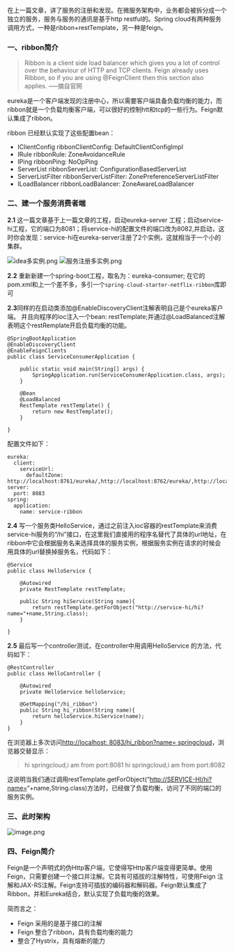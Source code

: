 在上一篇文章，讲了服务的注册和发现。在微服务架构中，业务都会被拆分成一个独立的服务，服务与服务的通讯是基于http restful的。Spring cloud有两种服务调用方式，一种是ribbon+restTemplate，另一种是feign。
### 一、ribbon简介
>Ribbon is a client side load balancer which gives you a lot of control over the behaviour of HTTP and TCP clients. Feign already uses Ribbon, so if you are using @FeignClient then this section also applies.
—–摘自官网

eureka是一个客户端发现的注册中心，所以需要客户端具备负载均衡的能力，而ribbon就是一个负载均衡客户端，可以很好的控制htt和tcp的一些行为。Feign默认集成了ribbon。

ribbon 已经默认实现了这些配置bean：
* IClientConfig ribbonClientConfig: DefaultClientConfigImpl
* IRule ribbonRule: ZoneAvoidanceRule
* IPing ribbonPing: NoOpPing
* ServerList ribbonServerList: ConfigurationBasedServerList
* ServerListFilter ribbonServerListFilter: ZonePreferenceServerListFilter
* ILoadBalancer ribbonLoadBalancer: ZoneAwareLoadBalancer

### 二、建一个服务消费者端
**2.1** 这一篇文章基于上一篇文章的工程，启动eureka-server 工程；启动service-hi工程，它的端口为8081；将service-hi的配置文件的端口改为8082,并启动，这时你会发现：service-hi在eureka-server注册了2个实例，这就相当于一个小的集群。

![idea多实例.png](https://upload-images.jianshu.io/upload_images/12637001-a7a59e025b490e65.png?imageMogr2/auto-orient/strip%7CimageView2/2/w/1240)
![服务注册多实例.png](https://upload-images.jianshu.io/upload_images/12637001-de903327ce913c4e.png?imageMogr2/auto-orient/strip%7CimageView2/2/w/1240)

**2.2** 重新新建一个spring-boot工程，取名为：eureka-consumer;
在它的pom.xml和上一个差不多，多引一个`spring-cloud-starter-netflix-ribbon`库即可

**2.3**同样的在启动类添加@EnableDiscoveryClient注解表明自己是个eureka客户端。  并且向程序的ioc注入一个bean: restTemplate;并通过@LoadBalanced注解表明这个restRemplate开启负载均衡的功能。
```
@SpringBootApplication
@EnableDiscoveryClient
@EnableFeignClients
public class ServiceConsumerApplication {

    public static void main(String[] args) {
        SpringApplication.run(ServiceConsumerApplication.class, args);
    }

    @Bean
    @LoadBalanced
    RestTemplate restTemplate() {
        return new RestTemplate();
    }

}
```
配置文件如下：
```
eureka:
  client:
    serviceUrl:
      defaultZone: http://localhost:8761/eureka/,http://localhost:8762/eureka/,http://localhost:8763/eureka/
server:
  port: 8083
spring:
  application:
    name: service-ribbon
```
**2.4** 写一个服务类HelloService，通过之前注入ioc容器的restTemplate来消费service-hi服务的“/hi”接口，在这里我们直接用的程序名替代了具体的url地址，在ribbon中它会根据服务名来选择具体的服务实例，根据服务实例在请求的时候会用具体的url替换掉服务名，代码如下：
```
@Service
public class HelloService {

    @Autowired
    private RestTemplate restTemplate;

    public String hiService(String name){
        return restTemplate.getForObject("http://service-hi/hi?name="+name,String.class);
    }

}
```
**2.5** 最后写一个controller测试，在controller中用调用HelloService 的方法，代码如下：
```
@RestController
public class HelloController {

    @Autowired
    private HelloService helloService;

    @GetMapping("/hi_ribbon")
    public String hi_ribbon(String name){
        return helloService.hiService(name);
    }
}
```
在浏览器上多次访问[http://localhost: 8083/hi_ribbon?name= springcloud](http://localhost:8083/hi_ribbon?name=springcloud)，浏览器交替显示：
>hi springcloud,i am from port:8081
  hi springcloud,i am from port:8082

这说明当我们通过调用restTemplate.getForObject(“[http://SERVICE-HI/hi?name=](http://service-hi/hi?name=)“+name,String.class)方法时，已经做了负载均衡，访问了不同的端口的服务实例。

### 三、此时架构
![image.png](https://upload-images.jianshu.io/upload_images/12637001-da915fb52c27dd2b.png?imageMogr2/auto-orient/strip%7CimageView2/2/w/1240)

### 四、Feign简介
Feign是一个声明式的伪Http客户端，它使得写Http客户端变得更简单。使用Feign，只需要创建一个接口并注解。它具有可插拔的注解特性，可使用Feign 注解和JAX-RS注解。Feign支持可插拔的编码器和解码器。Feign默认集成了Ribbon，并和Eureka结合，默认实现了负载均衡的效果。

简而言之：
* Feign 采用的是基于接口的注解
* Feign 整合了ribbon，具有负载均衡的能力
* 整合了Hystrix，具有熔断的能力
